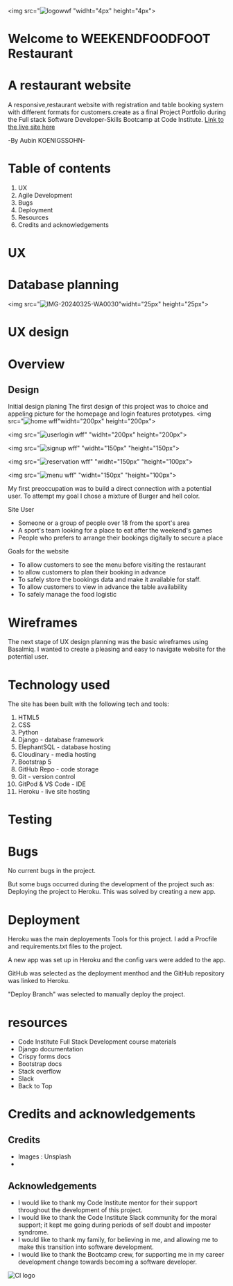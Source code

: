 <img src="![logowwf](https://github.com/Mvogtsinga/weekendfoodfoot/assets/152321059/0afe3128-79f2-43a7-9e0c-38750440edb7)
"widht="4px" height="4px">


# Welcome to WEEKENDFOODFOOT Restaurant <br>
# A restaurant website <br>

A responsive,restaurant website with registration and table booking system with different formats for customers.create as a final Project Portfolio during the Full stack Software Developer-Skills Bootcamp at Code Institute.
[Link to the live site here](https://wff-ba2fd89f325f.herokuapp.com/)

-By Aubin KOENIGSSOHN-

# Table of contents
<ol>
  <li>UX</li>
  <li>Agile Development </li>
  <li>Bugs</li>
  <li>Deployment</li>
  <li>Resources</li>
  <li>Credits and acknowledgements </li>
</ol>

# UX
# Database planning 
<img src="![IMG-20240325-WA0030](https://github.com/Mvogtsinga/weekendfoodfoot/assets/152321059/38c54b06-f9d6-456d-b70a-154f4c40fab0)"widht="25px" height="25px">


# UX design
# Overview
## Design
Initial design planing
The first design of this project was to choice and appeling picture for the homepage and login features prototypes.
<img src="![home wff](https://github.com/Mvogtsinga/weekendfoodfoot/assets/152321059/d74240f8-4a5d-4364-b24d-fd2b182d3c6e)"widht="200px" height="200px">

<img src="![userlogin wff](https://github.com/Mvogtsinga/weekendfoodfoot/assets/152321059/8491c30e-b6b0-4453-a31b-d654bcfa7ac2)" "widht="200px" height="200px">

<img src="![signup wff](https://github.com/Mvogtsinga/weekendfoodfoot/assets/152321059/0ef76d89-4f78-4716-bd44-3f61507c8e02)" "widht="150px" "height="150px">

<img src="![reservation wff](https://github.com/Mvogtsinga/weekendfoodfoot/assets/152321059/b9f69e95-6988-4c44-b204-7e90d4b4f884)" "widht="150px" "height="100px">

<img src="![menu wff](https://github.com/Mvogtsinga/weekendfoodfoot/assets/152321059/aaf7196f-a355-4eea-adc7-ba78e2ba61f6)" "widht="150px" "height="100px">




My first preoccupation was to build a direct connection with a potential user. To attempt my goal I chose a mixture of Burger and hell color. 

Site User
- Someone or a group of people over 18 from the sport's area
- A sport's team looking for a place to eat after the weekend's games
- People who prefers to arrange their bookings digitally to secure a place

Goals for the website
- To allow customers to see the menu before visiting the restaurant
- to allow customers to plan their booking in advance
- To safely store the bookings data and make it available for staff.
- To allow customers to view in advance the table availability
- To safely manage the food logistic

# Wireframes
The next stage of UX design planning was the basic wireframes using Basalmiq. I wanted to create a pleasing and easy to navigate website for the potential user. 


# Technology used
The site has been built with the following tech and tools:
<ol>
  <li>HTML5</li>
  <li>CSS</li>
  <li>Python</li>
  <li>Django - database framework</li>
  <li>ElephantSQL - database hosting</li>
  <li>Cloudinary - media hosting</li>
  <li>Bootstrap 5</li>
  <li>GitHub Repo - code storage</li>
  <li>Git - version control</li>
  <li>GitPod & VS Code - IDE</li>
  <li>Heroku - live site hosting</li>
</ol>


# Testing

# Bugs
No current bugs in the project.

But some  bugs occurred during the development of the project such as:
Deploying the project to Heroku. This was solved by creating a new app.


# Deployment

Heroku was the main deployements Tools for this project. I add a Procfile and requirements.txt files to the project.

A new app was set up in Heroku and the config vars were added to the app.

GitHub was selected as the deployment menthod and the GitHub repository was linked to Heroku.

"Deploy Branch" was selected to manually deploy the project.

# resources

- Code Institute Full Stack Development course materials
- Django documentation
- Crispy forms docs
- Bootstrap docs
- Stack overflow
- Slack
- Back to Top



# Credits and acknowledgements

## Credits

- Images : Unsplash
- 

## Acknowledgements

- I would like to thank my Code Institute mentor for their support throughout the development of this project.
- I would like to thank the Code Institute Slack community for the moral support; it kept me going during periods of self doubt and imposter syndrome.
- I would like to thank my family, for believing in me, and allowing me to make this transition into software development.
- I would like to thank the Bootcamp crew, for supporting me in my career development change towards becoming a software developer.



![CI logo](https://codeinstitute.s3.amazonaws.com/fullstack/ci_logo_small.png)








